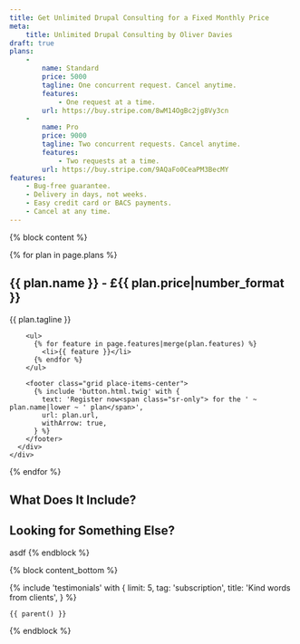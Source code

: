 ```yaml
---
title: Get Unlimited Drupal Consulting for a Fixed Monthly Price
meta:
    title: Unlimited Drupal Consulting by Oliver Davies
draft: true
plans:
    -
        name: Standard
        price: 5000
        tagline: One concurrent request. Cancel anytime.
        features:
            - One request at a time.
        url: https://buy.stripe.com/8wM14OgBc2jg8Vy3cn
    -
        name: Pro
        price: 9000
        tagline: Two concurrent requests. Cancel anytime.
        features:
            - Two requests at a time.
        url: https://buy.stripe.com/9AQaFo0CeaPM3BecMY
features:
    - Bug-free guarantee.
    - Delivery in days, not weeks.
    - Easy credit card or BACS payments.
    - Cancel at any time.
---
```


{% block content %}

<div class="grid gap-8 md:grid-cols-2">
  {% for plan in page.plans %}
    <div>
      <h2>{{ plan.name }} - £{{ plan.price|number_format }}</h2>
      <div>
        <p>{{ plan.tagline }}</p>

        <ul>
          {% for feature in page.features|merge(plan.features) %}
            <li>{{ feature }}</li>
          {% endfor %}
        </ul>

        <footer class="grid place-items-center">
          {% include 'button.html.twig' with {
            text: 'Register now<span class="sr-only"> for the ' ~ plan.name|lower ~ ' plan</span>',
            url: plan.url,
            withArrow: true,
          } %}
        </footer>
      </div>
    </div>
  {% endfor %}
</div>

## What Does It Include?

## Looking for Something Else?

asdf
{% endblock %}

{% block content_bottom %}
  <div class="space-y-12">
    {% include 'testimonials' with {
      limit: 5,
      tag: 'subscription',
      title: 'Kind words from clients',
    } %}

    {{ parent() }}
  </div>
{% endblock %}

